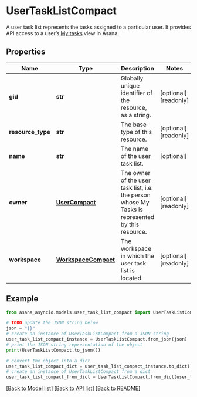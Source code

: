 # UserTaskListCompact

A user task list represents the tasks assigned to a particular user. It provides API access to a user’s [My tasks](https://asana.com/guide/help/fundamentals/my-tasks) view in Asana.

## Properties

Name | Type | Description | Notes
------------ | ------------- | ------------- | -------------
**gid** | **str** | Globally unique identifier of the resource, as a string. | [optional] [readonly] 
**resource_type** | **str** | The base type of this resource. | [optional] [readonly] 
**name** | **str** | The name of the user task list. | [optional] 
**owner** | [**UserCompact**](UserCompact.md) | The owner of the user task list, i.e. the person whose My Tasks is represented by this resource. | [optional] [readonly] 
**workspace** | [**WorkspaceCompact**](WorkspaceCompact.md) | The workspace in which the user task list is located. | [optional] [readonly] 

## Example

```python
from asana_asyncio.models.user_task_list_compact import UserTaskListCompact

# TODO update the JSON string below
json = "{}"
# create an instance of UserTaskListCompact from a JSON string
user_task_list_compact_instance = UserTaskListCompact.from_json(json)
# print the JSON string representation of the object
print(UserTaskListCompact.to_json())

# convert the object into a dict
user_task_list_compact_dict = user_task_list_compact_instance.to_dict()
# create an instance of UserTaskListCompact from a dict
user_task_list_compact_from_dict = UserTaskListCompact.from_dict(user_task_list_compact_dict)
```
[[Back to Model list]](../README.md#documentation-for-models) [[Back to API list]](../README.md#documentation-for-api-endpoints) [[Back to README]](../README.md)


